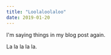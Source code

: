 ```yaml
---
title: "Loolaloolaloo"
date: 2019-01-20
---
```


I'm saying things in my blog post again.

La la la la la.
